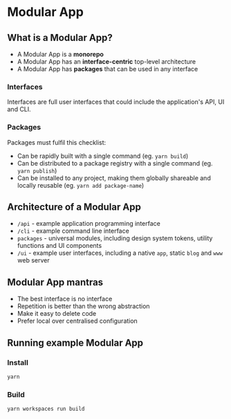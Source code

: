 # Modular App

## What is a Modular App?
- A Modular App is a **monorepo**
- A Modular App has an **interface-centric** top-level architecture
- A Modular App has **packages** that can be used in any interface

### Interfaces
Interfaces are full user interfaces that could include the application's API, UI and CLI.

### Packages
Packages must fulfil this checklist:
- Can be rapidly built with a single command (eg. `yarn build`)
- Can be distributed to a package registry with a single command (eg. `yarn publish`)
- Can be installed to any project, making them globally shareable and locally reusable (eg. `yarn add package-name`)

## Architecture of a Modular App
- `/api` - example application programming interface
- `/cli` - example command line interface
- `packages` - universal modules, including design system tokens, utility functions and UI components
- `/ui` - example user interfaces, including a native `app`, static `blog` and `www` web server

## Modular App mantras
- The best interface is no interface
- Repetition is better than the wrong abstraction
- Make it easy to delete code
- Prefer local over centralised configuration

## Running example Modular App

### Install
```sh
yarn
```

### Build
```sh
yarn workspaces run build
```

